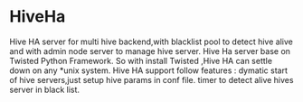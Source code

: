 HiveHa
======

Hive HA server for multi hive backend,with blacklist  pool to detect hive alive and  with admin node server to manage
hive server.
Hive Ha server base on Twisted Python Framework.
So with install Twisted ,Hive HA can settle down on any *unix system.
Hive HA support follow features :
dymatic  start of hive servers,just setup hive params in conf file.
timer to detect alive hives server in black list.

